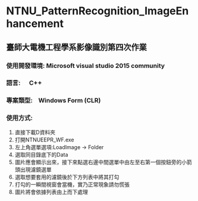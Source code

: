 # NTNU_PatternRecognition_ImageEnhancement
## 臺師大電機工程學系影像識別第四次作業

### 使用開發環境: Microsoft visual studio 2015 community </br>
### 語言:        C++                                    </br>
### 專案類型:    Windows Form (CLR)                      </br>
### 使用方式:    
1. 直接下載D資料夾
2. 打開NTNUEEPR_WF.exe
2. 左上角選單選項:LoadImage -> Folder
4. 選取同目錄底下的Data
3. 圖片應會顯示出來，接下來點選右邊中間選單中由左至右第一個按鈕旁的小箭頭出現濾鏡選單
3. 選取想要套用的濾鏡後於下方列表中將其打勾
3. 打勾的一瞬間視窗會當機，實乃正常現象請勿慌張
4. 圖片將會依據列表由上而下處理


